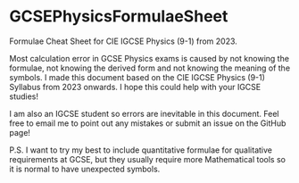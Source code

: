 # GCSEPhysicsFormulaeSheet
 Formulae Cheat Sheet for CIE IGCSE Physics (9-1) from 2023.

 Most calculation error in GCSE Physics exams is caused by not knowing the formulae, not knowing the derived form and not knowing the meaning of the symbols. I made this document based on the CIE IGCSE Physics (9-1) Syllabus from 2023 onwards. I hope this could help with your IGCSE studies!

 I am also an IGCSE student so errors are inevitable in this document. Feel free to email me to point out any mistakes or submit an issue on the GitHub page!

 P.S. I want to try my best to include quantitative formulae for qualitative requirements at GCSE, but they usually require more Mathematical tools so it is normal to have unexpected symbols.
